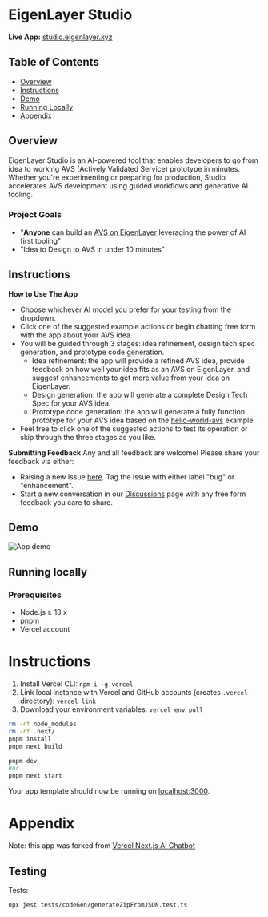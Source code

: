# EigenLayer Studio

**Live App:** [studio.eigenlayer.xyz](https://studio.eigenlayer.xyz) 

## Table of Contents
- [Overview](#overview)
- [Instructions](#instructions)
- [Demo](#demo)
- [Running Locally](#running-locally)
- [Appendix](#appendix)




## Overview

EigenLayer Studio is an AI-powered tool that enables developers to go from idea to working AVS (Actively Validated Service) prototype in minutes. Whether you're experimenting or preparing for production, Studio accelerates AVS development using guided workflows and generative AI tooling.

### Project Goals
- "**Anyone** can build an [AVS on EigenLayer](https://docs.eigenlayer.xyz/developers/Concepts/avs-developer-guide) leveraging the power of AI first tooling"
- "Idea to Design to AVS in under 10 minutes"





## Instructions
**How to Use The App**
- Choose whichever AI model you prefer for your testing from the dropdown.
- Click one of the suggested example actions or begin chatting free form with the app about your AVS idea.
- You will be guided through 3 stages: idea refinement, design tech spec generation, and prototype code generation.
    - Idea refinement: the app will provide a refined AVS idea, provide feedback on how well your idea fits as an AVS on EigenLayer, and suggest enhancements to get more value from your idea on EigenLayer.
    - Design generation: the app will generate a complete Design Tech Spec for your AVS idea.
    - Prototype code generation: the app will generate a fully function prototype for your AVS idea based on the [hello-world-avs](https://github.com/Layr-Labs/hello-world-avs) example.
- Feel free to click one of the suggested actions to test its operation or skip through the three stages as you like.




**Submitting Feedback**
Any and all feedback are welcome! Please share your feedback via either:
- Raising a new Issue [here](https://github.com/Layr-Labs/studio/issues). Tag the issue with either label "bug" or "enhancement".
- Start a new conversation in our [Discussions](https://github.com/Layr-Labs/studio/discussions) page with any free form feedback you care to share.



## Demo

![App demo](https://github.com/user-attachments/assets/de775676-9d0a-4ce3-a3ab-ee2c3357d1d5)


## Running locally

### Prerequisites
- Node.js ≥ 18.x
- [pnpm](https://pnpm.io/installation)
- Vercel account

# Instructions

1. Install Vercel CLI: `npm i -g vercel`
2. Link local instance with Vercel and GitHub accounts (creates `.vercel` directory): `vercel link`
3. Download your environment variables: `vercel env pull`

```bash
rm -rf node_modules
rm -rf .next/
pnpm install
pnpm next build

pnpm dev 
#or
pnpm next start
```

Your app template should now be running on [localhost:3000](http://localhost:3000).



# Appendix
Note: this app was forked from [Vercel Next.js AI Chatbot](https://vercel.com/templates/next.js/nextjs-ai-chatbot)



## Testing

Tests:
```
npx jest tests/codeGen/generateZipFromJSON.test.ts
```


